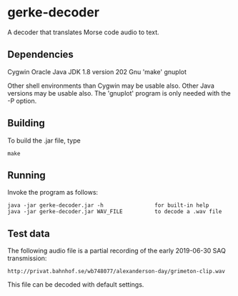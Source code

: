 # gerke-decoder

A decoder that translates Morse code audio to text.

## Dependencies

Cygwin
Oracle Java JDK 1.8 version 202
Gnu 'make'
gnuplot

Other shell environments than Cygwin may be usable also. Other Java
versions may be usable also. The 'gnuplot' program is only needed with
the -P option.

## Building

To build the .jar file, type

    make

## Running

Invoke the program as follows:

    java -jar gerke-decoder.jar -h                for built-in help
    java -jar gerke-decoder.jar WAV_FILE          to decode a .wav file

## Test data

The following audio file is a partial recording of the early 2019-06-30 SAQ
transmission:

    http://privat.bahnhof.se/wb748077/alexanderson-day/grimeton-clip.wav

This file can be decoded with default settings.

